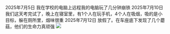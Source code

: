 2025年7月5日
我在学校的电脑上远程我的电脑玩了几分钟崩铁
2025年7月10日
我们这天考完试了，晚上在寝室里，有1个人在玩手机，4个人在吸烟，吸的是小目标，躲在厕所里，烟味很重
2025年7月12日
放假了。在车座底下发现了几个蘑菇，他们的生命力真顽强
![](https://github.com/YuOmc/LifeRecords/commit/ec305ab4ef1be197a47f9c3347fe9d8f43f5f4f3#diff-5fda4e1e5f79fac1b29b9c64b4a6a6be5a6dd4c8ab8dada57e6e377165cf3bd0)
